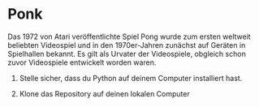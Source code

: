 # Ponk
Das 1972 von Atari veröffentlichte Spiel Pong wurde zum ersten weltweit beliebten Videospiel und in den 1970er-Jahren zunächst auf Geräten in Spielhallen bekannt. Es gilt als Urvater der Videospiele, obgleich schon zuvor Videospiele entwickelt worden waren.
1. Stelle sicher, dass du Python auf deinem Computer installiert hast.

2. Klone das Repository auf deinen lokalen Computer
